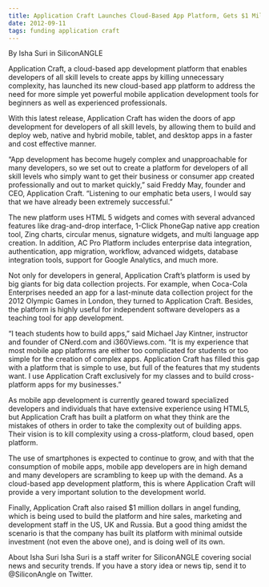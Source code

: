 ```yaml
---
title: Application Craft Launches Cloud-Based App Platform, Gets $1 Million in Funding
date: 2012-09-11
tags: funding application craft
---
```


By Isha Suri in SiliconANGLE
 
Application Craft, a cloud-based app development platform that enables developers of all skill levels to create apps by killing unnecessary complexity, has launched its new cloud-based app platform to address the need for more simple yet powerful mobile application development tools for beginners as well as experienced professionals.
 
With this latest release, Application Craft has widen the doors of app development for developers of all skill levels, by allowing them to build and deploy web, native and hybrid mobile, tablet, and desktop apps in a faster and cost effective manner.
 
“App development has become hugely complex and unapproachable for many developers, so we set out to create a platform for developers of all skill levels who simply want to get their business or consumer app created professionally and out to market quickly,” said Freddy May, founder and CEO, Application Craft. “Listening to our emphatic beta users, I would say that we have already been extremely successful.”
 
The new platform uses HTML 5 widgets and comes with several advanced features like drag-and-drop interface, 1-Click PhoneGap native app creation tool, Zing charts, circular menus, signature widgets, and multi language app creation. In addition, AC Pro Platform includes enterprise data integration, authentication, app migration, workflow, advanced widgets, database integration tools, support for Google Analytics, and much more.
 
Not only for developers in general, Application Craft’s platform is used by big giants for big data collection projects. For example, when Coca-Cola Enterprises needed an app for a last-minute data collection project for the 2012 Olympic Games in London, they turned to Application Craft. Besides, the platform is highly useful for independent software developers as a teaching tool for app development.
 
“I teach students how to build apps,” said Michael Jay Kintner, instructor and founder of CNerd.com and i360Views.com. “It is my experience that most mobile app platforms are either too complicated for students or too simple for the creation of complex apps. Application Craft has filled this gap with a platform that is simple to use, but full of the features that my students want. I use Application Craft exclusively for my classes and to build cross-platform apps for my businesses.”
 
As mobile app development is currently geared toward specialized developers and individuals that have extensive experience using HTML5, but Application Craft has built a platform on what they think are the mistakes of others in order to take the complexity out of building apps. Their vision is to kill complexity using a cross-platform, cloud based, open platform.
 
The use of smartphones is expected to continue to grow, and with that the consumption of mobile apps, mobile app developers are in high demand and many developers are scrambling to keep up with the demand. As a cloud-based app development platform, this is where Application Craft will provide a very important solution to the development world.
 
Finally, Application Craft also raised $1 million dollars in angel funding, which is being used to build the platform and hire sales, marketing and development staff in the US, UK and Russia. But a good thing amidst the scenario is that the company has built its platform with minimal outside investment (not even the above one), and is doing well of its own.
 
About Isha Suri
Isha Suri is a staff writer for SiliconANGLE covering social news and security trends. If you have a story idea or news tip, send it to @SiliconAngle on Twitter.